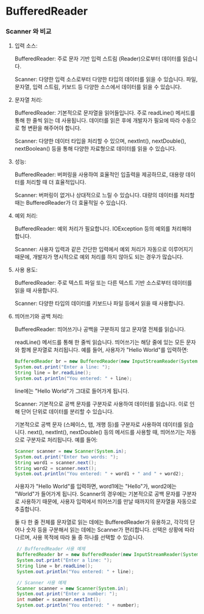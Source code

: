 # BufferedReader

### Scanner 와 비교

1. 입력 소스:

    BufferedReader: 주로 문자 기반 입력 스트림 (Reader)으로부터 데이터를 읽습니다.  

    Scanner: 다양한 입력 소스로부터 다양한 타입의 데이터를 읽을 수 있습니다. 파일, 문자열, 입력 스트림, 키보드 등 다양한 소스에서 데이터를 읽을 수 있습니다.  

2. 문자열 처리:

    BufferedReader: 기본적으로 문자열을 읽어들입니다. 주로 readLine() 메서드를 통해 한 줄씩 읽는 데 사용됩니다. 데이터를 읽은 후에 개발자가 필요에 따라 수동으로 형 변환을 해주어야 합니다.

    Scanner: 다양한 데이터 타입을 처리할 수 있으며, nextInt(), nextDouble(), nextBoolean() 등을 통해 다양한 자료형으로 데이터를 읽을 수 있습니다.

3. 성능:

    BufferedReader: 버퍼링을 사용하여 효율적인 입출력을 제공하므로, 대용량 데이터를 처리할 때 더 효율적입니다.  

    Scanner: 버퍼링이 없거나 상대적으로 느릴 수 있습니다. 대량의 데이터를 처리할 때는 BufferedReader가 더 효율적일 수 있습니다.

4. 예외 처리:

    BufferedReader: 예외 처리가 필요합니다. IOException 등의 예외를 처리해야 합니다.  

    Scanner: 사용자 입력과 같은 간단한 입력에서 예외 처리가 자동으로 이루어지기 때문에, 개발자가 명시적으로 예외 처리를 하지 않아도 되는 경우가 많습니다.

5. 사용 용도:

    BufferedReader: 주로 텍스트 파일 또는 다른 텍스트 기반 소스로부터 데이터를 읽을 때 사용합니다.  

    Scanner: 다양한 타입의 데이터를 키보드나 파일 등에서 읽을 때 사용합니다.

6. 띄어쓰기와 공백 처리:

    BufferedReader: 띄어쓰기나 공백을 구분하지 않고 문자열 전체를 읽습니다.  

    readLine() 메서드를 통해 한 줄씩 읽습니다. 띄어쓰기는 해당 줄에 있는 모든 문자와 함께 문자열로 처리됩니다. 예를 들어, 사용자가 "Hello World"를 입력하면:

    ```java
    BufferedReader br = new BufferedReader(new InputStreamReader(System.in));
    System.out.print("Enter a line: ");
    String line = br.readLine();
    System.out.println("You entered: " + line);
    ```
    line에는 "Hello World"가 그대로 들어가게 됩니다.



    Scanner: 기본적으로 공백 문자를 구분자로 사용하여 데이터를 읽습니다. 이로 인해 단어 단위로 데이터를 분리할 수 있습니다.

    기본적으로 공백 문자 (스페이스, 탭, 개행 등)를 구분자로 사용하여 데이터를 읽습니다. next(), nextInt(), nextDouble() 등의 메서드를 사용할 때, 띄어쓰기는 자동으로 구분자로 처리됩니다. 예를 들어:

    ```java
    Scanner scanner = new Scanner(System.in);
    System.out.print("Enter two words: ");
    String word1 = scanner.next();
    String word2 = scanner.next();
    System.out.println("You entered: " + word1 + " and " + word2);
    ```
    사용자가 "Hello World"를 입력하면, word1에는 "Hello"가, word2에는 "World"가 들어가게 됩니다. Scanner의 경우에는 기본적으로 공백 문자를 구분자로 사용하기 때문에, 사용자 입력에서 띄어쓰기를 만날 때까지의 문자열을 자동으로 추출합니다.

    둘 다 한 줄 전체를 문자열로 읽는 데에는 BufferedReader가 유용하고, 각각의 단어나 숫자 등을 구분해서 읽는 데에는 Scanner가 편리합니다. 선택은 상황에 따라 다르며, 사용 목적에 따라 둘 중 하나를 선택할 수 있습니다.

```JAVA
    // BufferedReader 사용 예제
    BufferedReader br = new BufferedReader(new InputStreamReader(System.in));
    System.out.print("Enter a line: ");
    String line = br.readLine();
    System.out.println("You entered: " + line);

    // Scanner 사용 예제
    Scanner scanner = new Scanner(System.in);
    System.out.print("Enter a number: ");
    int number = scanner.nextInt();
    System.out.println("You entered: " + number);
```

        
